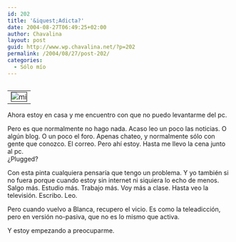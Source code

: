 ```yaml
---
id: 202
title: '&iquest;Adicta?'
date: 2004-08-27T06:49:25+02:00
author: Chavalina
layout: post
guid: http://www.wp.chavalina.net/?p=202
permalink: /2004/08/27/post-202/
categories:
  - Sólo mío
---
```

<table cellspacing="5" cellpadding="10" width="1" align="left">
  <tr>
    <td>
      <img src="http://www.chavalina.net/imagenes/fotos/adicta.jpg" border="1" alt=mi cerveza, mis verduras y mi pc" border="1">
    </td>
  </tr>
</table>

Ahora estoy en casa y me encuentro con que no puedo levantarme del pc. 

Pero es que normalmente no hago nada. Acaso leo un poco las noticias. O alg&uacute;n blog. O un poco el foro. Apenas chateo, y normalmente sólo con gente que conozco. El correo. Pero ah&iacute; estoy. Hasta me llevo la cena junto al pc.  
&iquest;Plugged?

Con esta pinta cualquiera pensar&iacute;a que tengo un problema. Y yo también si no fuera porque cuando estoy sin internet ni siquiera lo echo de menos. Salgo más. Estudio más. Trabajo más. Voy más a clase. Hasta veo la televisión. Escribo. Leo.

Pero cuando vuelvo a Blanca, recupero el vicio. Es como la teleadicción, pero en versión no-pasiva, que no es lo mismo que activa.

Y estoy empezando a preocuparme.